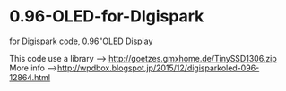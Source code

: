 # 0.96-OLED-for-DIgispark
for Digispark code, 0.96"OLED Display

This code use a library --> http://goetzes.gmxhome.de/TinySSD1306.zip
More info -->http://wpdbox.blogspot.jp/2015/12/digisparkoled-096-12864.html
